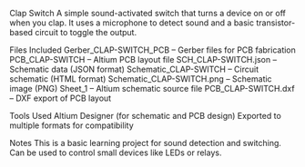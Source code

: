 Clap Switch
A simple sound-activated switch that turns a device on or off when you clap. It uses a microphone to detect sound and a basic transistor-based circuit to toggle the output.

Files Included
Gerber_CLAP-SWITCH_PCB – Gerber files for PCB fabrication
PCB_CLAP-SWITCH – Altium PCB layout file
SCH_CLAP-SWITCH.json – Schematic data (JSON format)
Schematic_CLAP-SWITCH – Circuit schematic (HTML format)
Schematic_CLAP-SWITCH.png – Schematic image (PNG)
Sheet_1 – Altium schematic source file
PCB_CLAP-SWITCH.dxf – DXF export of PCB layout

Tools Used
Altium Designer (for schematic and PCB design)
Exported to multiple formats for compatibility

Notes
This is a basic learning project for sound detection and switching.
Can be used to control small devices like LEDs or relays.

